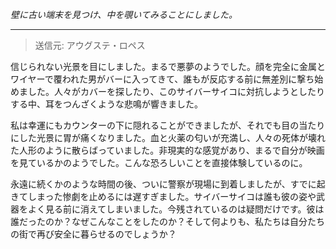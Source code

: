_壁に古い端末を見つけ、中を覗いてみることにしました。_

---

> 送信元: アウグステ・ロペス

信じられない光景を目にしました。まるで悪夢のようでした。顔を完全に金属とワイヤーで覆われた男がバーに入ってきて、誰もが反応する前に無差別に撃ち始めました。人々がカバーを探したり、このサイバーサイコに対抗しようとしたりする中、耳をつんざくような悲鳴が響きました。

私は幸運にもカウンターの下に隠れることができましたが、それでも目の当たりにした光景に胃が痛くなりました。血と火薬の匂いが充満し、人々の死体が壊れた人形のように散らばっていました。非現実的な感覚があり、まるで自分が映画を見ているかのようでした。こんな恐ろしいことを直接体験しているのに。

永遠に続くかのような時間の後、ついに警察が現場に到着しましたが、すでに起きてしまった惨劇を止めるには遅すぎました。サイバーサイコは誰も彼の姿や武器をよく見る前に消えてしまいました。今残されているのは疑問だけです。彼は誰だったのか？なぜこんなことをしたのか？そして何よりも、私たちは自分たちの街で再び安全に暮らせるのでしょうか？
